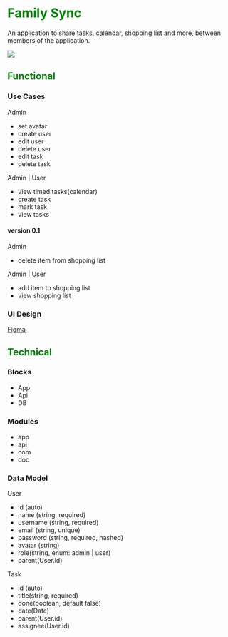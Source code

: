 
# <span style="color:green;">Family Sync</span>


An application to share tasks, calendar, shopping list and more, between members of the application.

![](https://media.gettyimages.com/id/912819544/es/vector/conjunto-de-iconos-de-e-commerce-de-dise%C3%B1o-plano-con-sombra-lateral.jpg?s=612x612&w=0&k=20&c=ZPsbHX-pmbOi61dCBtd80x5cXAh4VA0ml7krO1X9Onw=)

## <span style="color:green;">Functional</span>

### Use Cases

Admin

- set avatar
- create user
- edit user
- delete user
- edit task
- delete task


Admin | User
 
- view timed tasks(calendar)
- create task
- mark task
- view tasks


#### version 0.1
Admin 

- delete item from shopping list



Admin | User

- add item to shopping list
- view shopping list


### UI Design

[Figma](https://www.figma.com/proto/5XWU1EnIKyi18M46iJRd96/Project?page-id=0%3A1&node-id=11-74&viewport=785%2C384%2C0.5&t=PaSZ4ZOTndgOqpHe-1&scaling=scale-down&content-scaling=fixed&starting-point-node-id=11%3A74)

## <span style="color:green;">Technical</span>

### Blocks

- App
- Api
- DB

### Modules

- app
- api
- com
- doc

### Data Model

User

- id (auto)
- name (string, required)
- username (string, required)
- email (string, unique)
- password (string, required, hashed)
- avatar (string)
- role(string, enum: admin | user)
- parent(User.id)


Task

- id (auto)
- title(string, required)
- done(boolean, default false)
- date(Date)
- parent(User.id)
- assignee(User.id)


